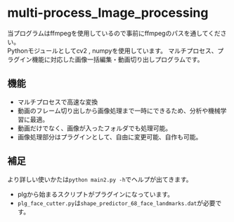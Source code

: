 # multi-process_Image_processing

当プログラムはffmpegを使用しているので事前にffmpegのパスを通してください。  
Pythonモジュールとしてcv2 , numpyを使用しています。
マルチプロセス、プラグイン機能に対応した画像一括編集・動画切り出しプログラムです。  

## 機能
* マルチプロセスで高速な変換
* 動画のフレーム切り出しから画像処理まで一時にできるため、分析や機械学習に最適。  
* 動画だけでなく、画像が入ったフォルダでも処理可能。  
* 画像処理部分はプラグインとして、自由に変更可能、自作も可能。

## 補足
より詳しい使いかたは`python main2.py -h`でヘルプが出てきます。  
* plgから始まるスクリプトがプラグインになっています。  
* `plg_face_cutter.py`は`shape_predictor_68_face_landmarks.dat`が必要です。  
